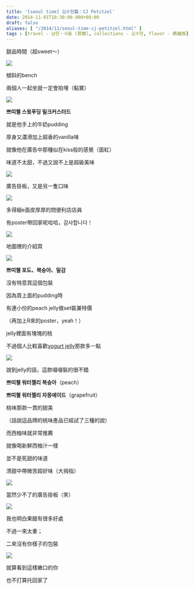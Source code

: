 ```yaml
---
title: '[seoul time] 김수현篇：CJ Petitzel'
date: 2014-11-01T10:30:00.000+08:00
draft: false
aliases: [ "/2014/11/seoul-time-cj-petitzel.html" ]
tags : [travel - 남한・서울 (首爾), collections - 김수현, flavor - 螞蟻族]
---
```


甜品時間（超sweet～）  

[![](https://3.bp.blogspot.com/-CmmxVZQQKvQ/XE2VcqKfmqI/AAAAAAAAHgg/rCtnajxTF_Alk40KSxBe1Gd9CHBJXw_WACLcBGAs/s640/15472979638_a764fe909a_z.jpg)](https://3.bp.blogspot.com/-CmmxVZQQKvQ/XE2VcqKfmqI/AAAAAAAAHgg/rCtnajxTF_Alk40KSxBe1Gd9CHBJXw_WACLcBGAs/s1600/15472979638_a764fe909a_z.jpg)

傾斜的bench

兩個人一起坐就一定會拍埋（黏實）

[![](https://2.bp.blogspot.com/-nOzUPNHVHpY/XE2VnCWgyQI/AAAAAAAAHgk/0uZYB_LRVvI4LJX49ma71yGgL9Pe9BV1wCLcBGAs/s640/15473541340_02fcb8545c_z.jpg)](https://2.bp.blogspot.com/-nOzUPNHVHpY/XE2VnCWgyQI/AAAAAAAAHgk/0uZYB_LRVvI4LJX49ma71yGgL9Pe9BV1wCLcBGAs/s1600/15473541340_02fcb8545c_z.jpg)

**쁘띠첼 스윗푸딩 밀크커스터드**

就是他手上的牛奶pudding

厚身又濃滑加上超香的vanilla味

就像他在廣告中那種似在kiss般的感覺（面紅）

味道不太甜，不過又說不上是超級美味

[![](https://4.bp.blogspot.com/--ns_4y4jBrc/XE2VsWBXIfI/AAAAAAAAHgo/0-xLfY3U8IscB6_7McbN0mAxRygm0qm2ACLcBGAs/s640/15656424991_3da24f5b39_z.jpg)](https://4.bp.blogspot.com/--ns_4y4jBrc/XE2VsWBXIfI/AAAAAAAAHgo/0-xLfY3U8IscB6_7McbN0mAxRygm0qm2ACLcBGAs/s1600/15656424991_3da24f5b39_z.jpg)

廣告掛板，又是另一隻口味

[![](https://2.bp.blogspot.com/-GgG2Kv4r3xo/XE2VzLUemLI/AAAAAAAAHgw/BiyGtn-e5SMzkQyciJmU5v8pFu1bLV_ngCLcBGAs/s640/15038371814_d75e1a77d9_z.jpg)](https://2.bp.blogspot.com/-GgG2Kv4r3xo/XE2VzLUemLI/AAAAAAAAHgw/BiyGtn-e5SMzkQyciJmU5v8pFu1bLV_ngCLcBGAs/s1600/15038371814_d75e1a77d9_z.jpg)

多得細e面皮厚厚的問便利店店員

有poster帶回家呢哈哈，감사합니다！

[![](https://4.bp.blogspot.com/-aVq37S_9ZVo/XE2V5Q4M0PI/AAAAAAAAHg4/CliCwjlGUyEfuy_I2YcLIn2ZgfODe-1UwCLcBGAs/s640/15659946122_779db84b6e_z.jpg)](https://4.bp.blogspot.com/-aVq37S_9ZVo/XE2V5Q4M0PI/AAAAAAAAHg4/CliCwjlGUyEfuy_I2YcLIn2ZgfODe-1UwCLcBGAs/s1600/15659946122_779db84b6e_z.jpg)

地圖裡的介紹頁

[![](https://2.bp.blogspot.com/-ahOpAxtU7Zg/XE2V_5S1kPI/AAAAAAAAHhA/asu1GhsgOqAY313rA20MgpsvQWWkgjNpQCLcBGAs/s640/15038376374_ef6737274b_z.jpg)](https://2.bp.blogspot.com/-ahOpAxtU7Zg/XE2V_5S1kPI/AAAAAAAAHhA/asu1GhsgOqAY313rA20MgpsvQWWkgjNpQCLcBGAs/s1600/15038376374_ef6737274b_z.jpg)

**쁘띠첼 포도、복숭아、밀감**

沒有特意買這個包裝

因為買上面的pudding時

有連小份的peach jelly做set裝兼特價

（再加上R來的poster，yeah！）

jelly裡面有塊塊的桃

不過個人比較喜歡[yogurt jelly](http://www.hidie.net/2014/08/jelly-cj-petitzel-fruity-yogurt-jelly.html)那款多一點

[![](https://4.bp.blogspot.com/-QNGLRpE14vM/XE2WIg8mEdI/AAAAAAAAHhE/AgRQdwFlAnQA7oicKMjYau3np_02PdO7QCLcBGAs/s640/15038374924_aabecb174f_z.jpg)](https://4.bp.blogspot.com/-QNGLRpE14vM/XE2WIg8mEdI/AAAAAAAAHhE/AgRQdwFlAnQA7oicKMjYau3np_02PdO7QCLcBGAs/s1600/15038374924_aabecb174f_z.jpg)

說到jelly的話，這款啜啜裝的很不錯

**쁘띠첼 워터젤리 복숭아**（peach）

**쁘띠첼 워터젤리 자몽에이드**（grapefruit）

桃味那款一貫的甜美

（話說這品牌的桃味產品已經試了三種的說）

而西柚味就非常推薦

就像喝新鮮西柚汁一樣

並不是死甜的味道

清甜中帶微苦超好味（大拇指）

[![](https://2.bp.blogspot.com/-EBoREkr9Gyk/XE2WRPPjvgI/AAAAAAAAHhQ/KI5cq2m9HOEx5CdNL4e3LBIjZSfcoVP-wCLcBGAs/s640/15656434181_43120d0f64_z.jpg)](https://2.bp.blogspot.com/-EBoREkr9Gyk/XE2WRPPjvgI/AAAAAAAAHhQ/KI5cq2m9HOEx5CdNL4e3LBIjZSfcoVP-wCLcBGAs/s1600/15656434181_43120d0f64_z.jpg)

當然少不了的廣告掛板（笑）

[![](https://3.bp.blogspot.com/-4y0PfMSpTMQ/XE2WZTHgwsI/AAAAAAAAHhY/I8VM8PnQv2ANsIl6crEAMAmrC86KumVGwCLcBGAs/s640/15038969743_85f23cc04f_z.jpg)](https://3.bp.blogspot.com/-4y0PfMSpTMQ/XE2WZTHgwsI/AAAAAAAAHhY/I8VM8PnQv2ANsIl6crEAMAmrC86KumVGwCLcBGAs/s1600/15038969743_85f23cc04f_z.jpg)

我也明白果醋有很多好處

不過一來太重；

二來沒有你樣子的包裝

[![](https://1.bp.blogspot.com/-nPuetjEuYG8/XE2Wgx0APsI/AAAAAAAAHhc/rEDpA50uggM4Lusn-PFsTXpos7OuPlagACLcBGAs/s640/15038968173_c116102cc4_z.jpg)](https://1.bp.blogspot.com/-nPuetjEuYG8/XE2Wgx0APsI/AAAAAAAAHhc/rEDpA50uggM4Lusn-PFsTXpos7OuPlagACLcBGAs/s1600/15038968173_c116102cc4_z.jpg)

就算看到這樣嫩口的你

也不打算托回家了